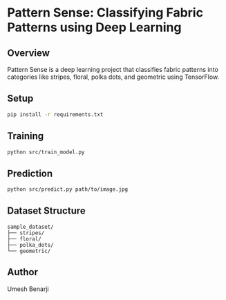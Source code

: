 
# Pattern Sense: Classifying Fabric Patterns using Deep Learning

## Overview
Pattern Sense is a deep learning project that classifies fabric patterns into categories like stripes, floral, polka dots, and geometric using TensorFlow.

## Setup
```bash
pip install -r requirements.txt
```

## Training
```bash
python src/train_model.py
```

## Prediction
```bash
python src/predict.py path/to/image.jpg
```

## Dataset Structure
```
sample_dataset/
├── stripes/
├── floral/
├── polka_dots/
└── geometric/
```

## Author
Umesh Benarji
